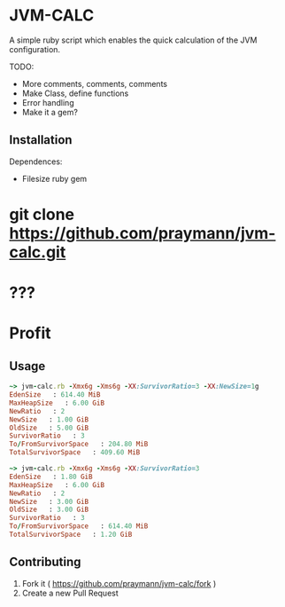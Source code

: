# JVM-CALC 

A simple ruby script which enables the quick calculation of the JVM configuration.

TODO:
* More comments, comments, comments
* Make Class, define functions
* Error handling
* Make it a gem?

## Installation

Dependences: 
* Filesize ruby gem

# git clone https://github.com/praymann/jvm-calc.git
# ???
# Profit

## Usage

```ruby
~> jvm-calc.rb -Xmx6g -Xms6g -XX:SurvivorRatio=3 -XX:NewSize=1g
EdenSize   : 614.40 MiB
MaxHeapSize   : 6.00 GiB
NewRatio   : 2
NewSize   : 1.00 GiB
OldSize   : 5.00 GiB
SurvivorRatio   : 3
To/FromSurvivorSpace   : 204.80 MiB
TotalSurvivorSpace   : 409.60 MiB
```

```ruby
~> jvm-calc.rb -Xmx6g -Xms6g -XX:SurvivorRatio=3
EdenSize   : 1.80 GiB
MaxHeapSize   : 6.00 GiB
NewRatio   : 2
NewSize   : 3.00 GiB
OldSize   : 3.00 GiB
SurvivorRatio   : 3
To/FromSurvivorSpace   : 614.40 MiB
TotalSurvivorSpace   : 1.20 GiB
```

## Contributing

1. Fork it ( https://github.com/praymann/jvm-calc/fork )
5. Create a new Pull Request
